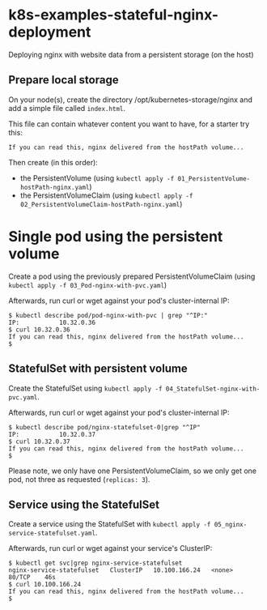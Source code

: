 # k8s-examples-stateful-nginx-deployment
Deploying nginx with website data from a persistent storage (on the host)

## Prepare local storage

On your node(s), create the directory /opt/kubernetes-storage/nginx and add a simple file called `index.html`.

This file can contain whatever content you want to have, for a starter try this:

```
If you can read this, nginx delivered from the hostPath volume...
```

Then create (in this order):
- the PersistentVolume (using `kubectl apply -f 01_PersistentVolume-hostPath-nginx.yaml`)
- the PersistentVolumeClaim (using `kubectl apply -f 02_PersistentVolumeClaim-hostPath-nginx.yaml`)

# Single pod using the persistent volume

Create a pod using the previously prepared PersistentVolumeClaim (using `kubectl apply -f 03_Pod-nginx-with-pvc.yaml`)

Afterwards, run curl or wget against your pod's cluster-internal IP:

```
$ kubectl describe pod/pod-nginx-with-pvc | grep "^IP:"
IP:           10.32.0.36
$ curl 10.32.0.36
If you can read this, nginx delivered from the hostPath volume...
$
```

## StatefulSet with persistent volume

Create the StatefulSet using `kubectl apply -f 04_StatefulSet-nginx-with-pvc.yaml`.

Afterwards, run curl or wget against your pod's cluster-internal IP:

```
$ kubectl describe pod/nginx-statefulset-0|grep "^IP"
IP:           10.32.0.37
$ curl 10.32.0.37
If you can read this, nginx delivered from the hostPath volume...
$
```

Please note, we only have one PersistentVolumeClaim, so we only get one pod, not three as requested (`replicas: 3`).

## Service using the StatefulSet

Create a service using the StatefulSet with `kubectl apply -f 05_nginx-service-statefulset.yaml`.

Afterwards, run curl or wget against your service's ClusterIP:

```
$ kubectl get svc|grep nginx-service-statefulset
nginx-service-statefulset   ClusterIP   10.100.166.24   <none>        80/TCP    46s
$ curl 10.100.166.24
If you can read this, nginx delivered from the hostPath volume...
$
```
